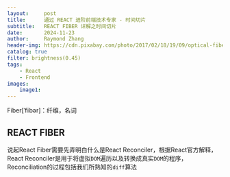 ```yaml
---
layout:     post
title:      通过 REACT 进阶前端技术专家 - 时间切片
subtitle:   REACT FIBER 详解之时间切片
date:       2024-11-23
author:     Raymond Zhang
header-img: https://cdn.pixabay.com/photo/2017/02/18/19/09/optical-fiber-2077976_1280.jpg
catalog: true
filter: brightness(0.45)
tags:
    - React
    - Frontend
images:
    image1: 
---
```


Fiber[ˈfībər]：纤维，名词

## REACT FIBER
说起React Fiber需要先弄明白什么是React Reconciler，根据React官方解释，React Reconciler是用于将虚拟`DOM`遍历以及转换成真实`DOM`的程序，Reconciliation的过程包括我们所熟知的`diff`算法